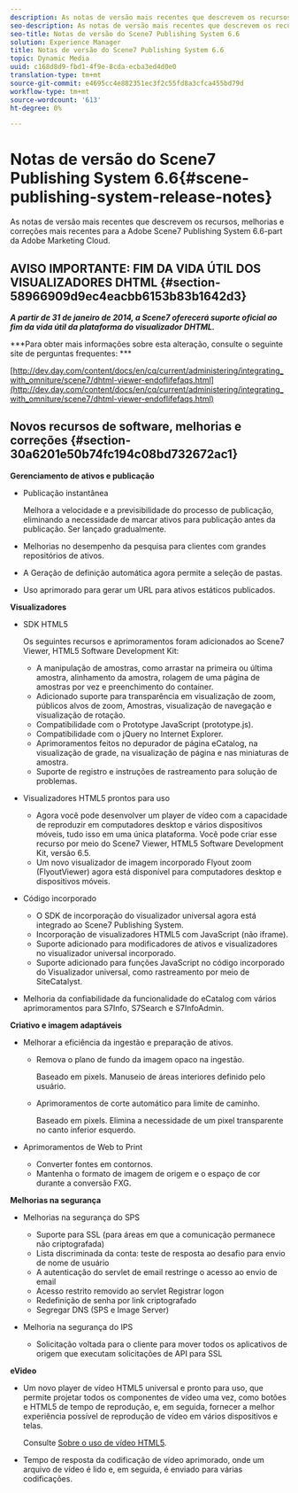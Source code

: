 ```yaml
---
description: As notas de versão mais recentes que descrevem os recursos, melhorias e correções mais recentes para a Adobe Scene7 Publishing System 6.6-part da Adobe Marketing Cloud.
seo-description: As notas de versão mais recentes que descrevem os recursos, melhorias e correções mais recentes para a Adobe Scene7 Publishing System 6.6-part da Adobe Marketing Cloud.
seo-title: Notas de versão do Scene7 Publishing System 6.6
solution: Experience Manager
title: Notas de versão do Scene7 Publishing System 6.6
topic: Dynamic Media
uuid: c168d8d9-fbd1-4f9e-8cda-ecba3ed4d0e0
translation-type: tm+mt
source-git-commit: e4695cc4e882351ec3f2c55fd8a3cfca455bd79d
workflow-type: tm+mt
source-wordcount: '613'
ht-degree: 0%

---
```



# Notas de versão do Scene7 Publishing System 6.6{#scene-publishing-system-release-notes}

As notas de versão mais recentes que descrevem os recursos, melhorias e correções mais recentes para a Adobe Scene7 Publishing System 6.6-part da Adobe Marketing Cloud.

## AVISO IMPORTANTE: FIM DA VIDA ÚTIL DOS VISUALIZADORES DHTML {#section-58966909d9ec4eacbb6153b83b1642d3}

***A partir de 31 de janeiro de 2014, a Scene7 oferecerá suporte oficial ao fim da vida útil da plataforma do visualizador DHTML.***

***Para obter mais informações sobre esta alteração, consulte o seguinte site de perguntas frequentes: ***

[http://dev.day.com/content/docs/en/cq/current/administering/integrating_with_omniture/scene7/dhtml-viewer-endoflifefaqs.html](http://dev.day.com/content/docs/en/cq/current/administering/integrating_with_omniture/scene7/dhtml-viewer-endoflifefaqs.html)

## Novos recursos de software, melhorias e correções {#section-30a6201e50b74fc194c08bd732672ac1}

**Gerenciamento de ativos e publicação**

* Publicação instantânea

   Melhora a velocidade e a previsibilidade do processo de publicação, eliminando a necessidade de marcar ativos para publicação antes da publicação. Ser lançado gradualmente.

* Melhorias no desempenho da pesquisa para clientes com grandes repositórios de ativos.
* A Geração de definição automática agora permite a seleção de pastas.
* Uso aprimorado para gerar um URL para ativos estáticos publicados.

**Visualizadores**

* SDK HTML5

   Os seguintes recursos e aprimoramentos foram adicionados ao Scene7 Viewer, HTML5 Software Development Kit:

   * A manipulação de amostras, como arrastar na primeira ou última amostra, alinhamento da amostra, rolagem de uma página de amostras por vez e preenchimento do container.
   * Adicionado suporte para transparência em visualização de zoom, públicos alvos de zoom, Amostras, visualização de navegação e visualização de rotação.
   * Compatibilidade com o Prototype JavaScript (prototype.js).
   * Compatibilidade com o jQuery no Internet Explorer.
   * Aprimoramentos feitos no depurador de página eCatalog, na visualização de grade, na visualização de página e nas miniaturas de amostra.
   * Suporte de registro e instruções de rastreamento para solução de problemas.

* Visualizadores HTML5 prontos para uso

   * Agora você pode desenvolver um player de vídeo com a capacidade de reproduzir em computadores desktop e vários dispositivos móveis, tudo isso em uma única plataforma. Você pode criar esse recurso por meio do Scene7 Viewer, HTML5 Software Development Kit, versão 6.5.
   * Um novo visualizador de imagem incorporado Flyout zoom (FlyoutViewer) agora está disponível para computadores desktop e dispositivos móveis.

* Código incorporado

   * O SDK de incorporação do visualizador universal agora está integrado ao Scene7 Publishing System.
   * Incorporação de visualizadores HTML5 com JavaScript (não iframe).
   * Suporte adicionado para modificadores de ativos e visualizadores no visualizador universal incorporado.
   * Suporte adicionado para funções JavaScript no código incorporado do Visualizador universal, como rastreamento por meio de SiteCatalyst.

* Melhoria da confiabilidade da funcionalidade do eCatalog com vários aprimoramentos para S7Info, S7Search e S7InfoAdmin.

**Criativo e imagem adaptáveis**

* Melhorar a eficiência da ingestão e preparação de ativos.

   * Remova o plano de fundo da imagem opaco na ingestão.

      Baseado em pixels. Manuseio de áreas interiores definido pelo usuário.
   * Aprimoramentos de corte automático para limite de caminho.

      Baseado em pixels. Elimina a necessidade de um pixel transparente no canto inferior esquerdo.

* Aprimoramentos de Web to Print

   * Converter fontes em contornos.
   * Mantenha o formato de imagem de origem e o espaço de cor durante a conversão FXG.

**Melhorias na segurança**

* Melhorias na segurança do SPS

   * Suporte para SSL (para áreas em que a comunicação permanece não criptografada)
   * Lista discriminada da conta: teste de resposta ao desafio para envio de nome de usuário
   * A autenticação do servlet de email restringe o acesso ao envio de email
   * Acesso restrito removido ao servlet Registrar logon
   * Redefinição de senha por link criptografado
   * Segregar DNS (SPS e Image Server)

* Melhoria na segurança do IPS

   * Solicitação voltada para o cliente para mover todos os aplicativos de origem que executam solicitações de API para SSL

**eVideo**

* Um novo player de vídeo HTML5 universal e pronto para uso, que permite projetar todos os componentes de vídeo uma vez, como botões e HTML5 de tempo de reprodução, e, em seguida, fornecer a melhor experiência possível de reprodução de vídeo em vários dispositivos e telas.

   Consulte [Sobre o uso de vídeo HTML5](http://help.adobe.com/en_US/scene7/using/WS98ca2e6790647c064dcc4e2c1399dadca0f-8000.html).

* Tempo de resposta da codificação de vídeo aprimorado, onde um arquivo de vídeo é lido e, em seguida, é enviado para várias codificações.

